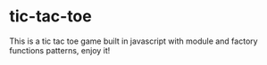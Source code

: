 # tic-tac-toe
This is a tic tac toe game built in javascript with module and factory functions
 patterns, enjoy it!
